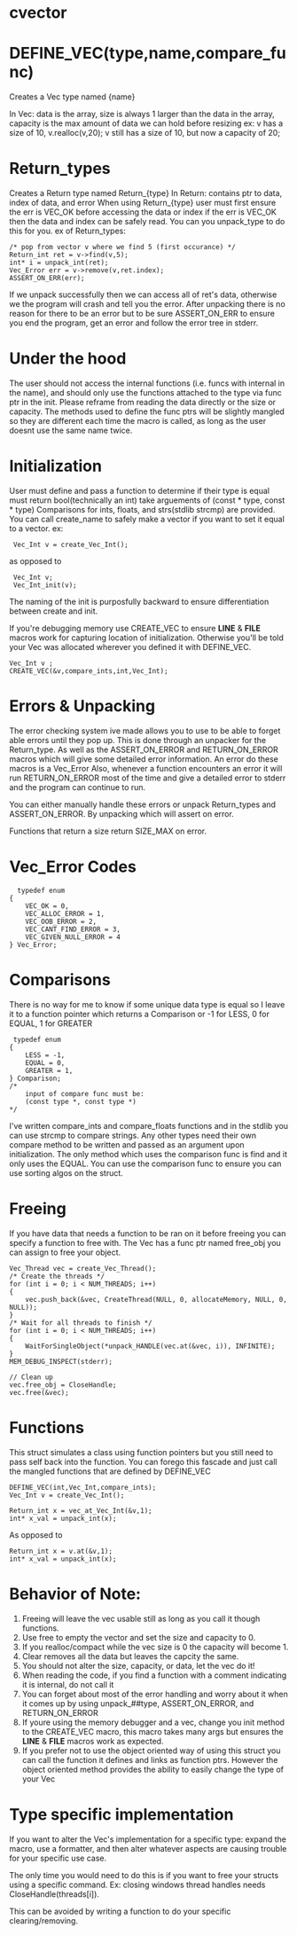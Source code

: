 # cvector

# DEFINE_VEC(type,name,compare_func)
 Creates a Vec type named {name}
 
 In Vec: data is the array, size is always 1 larger than the data in the
 array, capacity is the max amount of data we can hold before resizing ex: v
 has a size of 10, v.realloc(v,20); v still has a size of 10, but now a
 capacity of 20;

# Return_types
 Creates a Return type named Return_{type}
 In Return: contains ptr to data, index of data, and error
 When using Return_{type}
 user must first ensure the err is VEC_OK before accessing the data or index
 if the err is VEC_OK then the data and index can be safely read.
 You can you unpack_type to do this for you.
 ex of Return_types:
 
 	/* pop from vector v where we find 5 (first occurance) */
  	Return_int ret = v->find(v,5);
 	int* i = unpack_int(ret); 
	Vec_Error err = v->remove(v,ret.index); 
	ASSERT_ON_ERR(err);
If we unpack successfully then we can access all of ret's data, otherwise we the program will crash and tell you the error.
After unpacking there is no reason for there to be an error but to be sure ASSERT_ON_ERR to ensure you end the program,
get an error and follow the error tree in stderr.
	
    	
   	

 # Under the hood
 The user should not access the internal functions (i.e. funcs with internal in the name), and should
 only use the functions attached to the type via func ptr in the init. Please reframe from reading the data directly or the size or capacity.
 The methods used to define the func ptrs will be slightly mangled so they
 are different each time the macro is called,
 as long as the user doesnt use the same name twice.

 # Initialization
 User must define and pass a function to determine if their type is equal
 must return bool(technically an int) take arguements of (const * type, const * type)
 Comparisons for ints, floats, and strs(stdlib strcmp) are provided.
 You can call create_name to safely make a vector if you want to set it equal to a vector.
 ex: 
 
	 Vec_Int v = create_Vec_Int();
 as opposed to
 
	 Vec_Int v;
	 Vec_Int_init(v);
The naming of the init is purposfully backward to ensure differentiation between create and init.

If you're debugging memory use CREATE_VEC to ensure __LINE__ & __FILE__ 
macros work for capturing location of initialization.
Otherwise you'll be told your Vec was allocated wherever you defined it with DEFINE_VEC.

	Vec_Int v ;
 	CREATE_VEC(&v,compare_ints,int,Vec_Int);

 
  
 # Errors & Unpacking
 The error checking system ive made allows you to use to be able to forget able errors
 until they pop up.
 This is done through an unpacker for the Return_type.
 As well as the ASSERT_ON_ERROR and RETURN_ON_ERROR macros which will give some detailed error information. An error do these macros is a Vec_Error
 Also, whenever a function encounters an error it will run RETURN_ON_ERROR most of the time and give a detailed error to stderr
 and the program can continue to run. 
 
 You can either manually handle these errors or unpack Return_types and ASSERT_ON_ERROR.
 By unpacking which will assert on error.
 
 Functions that return a size return SIZE_MAX on error.

  # Vec_Error Codes
	  typedef enum
	{
		VEC_OK = 0,
		VEC_ALLOC_ERROR = 1,
		VEC_OOB_ERROR = 2,
		VEC_CANT_FIND_ERROR = 3,
		VEC_GIVEN_NULL_ERROR = 4
	} Vec_Error;

 # Comparisons
 There is no way for me to know if some unique data type is equal so I leave it to a function pointer which returns
 a Comparison or -1 for LESS, 0 for EQUAL, 1 for GREATER
 
	 typedef enum
	{
		LESS = -1,
		EQUAL = 0,
		GREATER = 1,
	} Comparison;
	/* 
		input of compare func must be: 
		(const type *, const type *)  
	*/

I've written compare_ints and compare_floats functions and in the stdlib you can use strcmp to compare strings.
Any other types need their own compare method to be written and passed as an argument upon initialization.
The only method which uses the comparison func is find and it only uses the EQUAL.
You can use the comparison func to ensure you can use sorting algos on the struct.

# Freeing
If you have data that needs a function to be ran on it before freeing you can specify a function to free with.
The Vec has a func ptr named free_obj you can assign to free your object.

    Vec_Thread vec = create_Vec_Thread();
    /* Create the threads */
    for (int i = 0; i < NUM_THREADS; i++)
    {
        vec.push_back(&vec, CreateThread(NULL, 0, allocateMemory, NULL, 0, NULL));
    }
    /* Wait for all threads to finish */
    for (int i = 0; i < NUM_THREADS; i++)
    {
        WaitForSingleObject(*unpack_HANDLE(vec.at(&vec, i)), INFINITE);
    }
    MEM_DEBUG_INSPECT(stderr);

    // Clean up
    vec.free_obj = CloseHandle;
    vec.free(&vec);

# Functions
This struct simulates a class using function pointers but you still need to pass self back into the function.
You can forego this fascade and just call the mangled functions that are defined by DEFINE_VEC

	DEFINE_VEC(int,Vec_Int,compare_ints);
	Vec_Int v = create_Vec_Int();
	
	Return_int x = vec_at_Vec_Int(&v,1);
	int* x_val = unpack_int(x); 
As opposed to

	Return_int x = v.at(&v,1);
	int* x_val = unpack_int(x); 


# Behavior of Note: 
 1. Freeing will leave the vec usable still as long as you call it though functions.
 2. Use free to empty the vector and set the size and capacity to 0.
 3. If you realloc/compact while the vec size is 0 the capacity will become 1.
 4. Clear removes all the data but leaves the capcity the same.
 5. You should not alter the size, capacity, or data, let the vec do it!
 6. When reading the code, if you find a function with a comment indicating it is internal, do not call it
 7. You can forget about most of the error handling and worry about it when it comes up
	by using unpack_##type, ASSERT_ON_ERROR, and RETURN_ON_ERROR
 8. If youre using the memory debugger and a vec, change you init method to the CREATE_VEC macro,
	this macro takes many args but ensures the __LINE__ & __FILE__ macros work as expected.
 9. If you prefer not to use the object oriented way of using this struct you can call the function it defines
	and links as function ptrs. However the object oriented method provides the ability to easily change the type of your Vec

# Type specific implementation
If you want to alter the Vec's implementation for a specific type: 
expand the macro, use a formatter, and then alter whatever aspects are causing trouble
for your specific use case. 

The only time you would need to do this is if you want to free your structs using a specific command.
Ex: closing windows thread handles needs CloseHandle(threads[i]).

This can be avoided by writing a function to do your specific clearing/removing.
